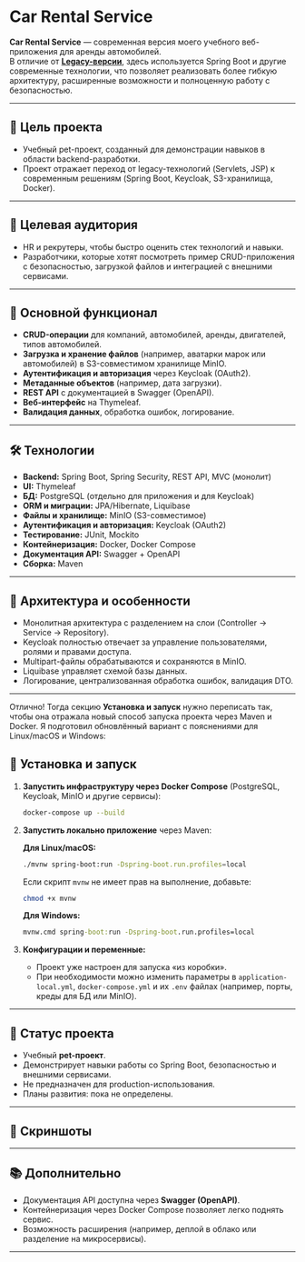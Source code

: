 # Car Rental Service

**Car Rental Service** — современная версия моего учебного веб-приложения для аренды автомобилей.  
В отличие от **[Legacy-версии](https://github.com/re1kur/car-rental-service-legacy)**, здесь используется Spring Boot и другие современные технологии, что позволяет реализовать более гибкую архитектуру, расширенные возможности и полноценную работу с безопасностью.

---

## 🎯 Цель проекта

- Учебный pet-проект, созданный для демонстрации навыков в области backend-разработки.  
- Проект отражает переход от legacy-технологий (Servlets, JSP) к современным решениям (Spring Boot, Keycloak, S3-хранилища, Docker).  

---

## 👥 Целевая аудитория

- HR и рекрутеры, чтобы быстро оценить стек технологий и навыки.  
- Разработчики, которые хотят посмотреть пример CRUD-приложения с безопасностью, загрузкой файлов и интеграцией с внешними сервисами.  

---

## 🔑 Основной функционал

- **CRUD-операции** для компаний, автомобилей, аренды, двигателей, типов автомобилей.  
- **Загрузка и хранение файлов** (например, аватарки марок или автомобилей) в S3-совместимом хранилище MinIO.  
- **Аутентификация и авторизация** через Keycloak (OAuth2).  
- **Метаданные объектов** (например, дата загрузки).  
- **REST API** с документацией в Swagger (OpenAPI).  
- **Веб-интерфейс** на Thymeleaf.  
- **Валидация данных**, обработка ошибок, логирование.  

---

## 🛠️ Технологии

- **Backend:** Spring Boot, Spring Security, REST API, MVC (монолит)  
- **UI:** Thymeleaf  
- **БД:** PostgreSQL (отдельно для приложения и для Keycloak)  
- **ORM и миграции:** JPA/Hibernate, Liquibase  
- **Файлы и хранилище:** MinIO (S3-совместимое)  
- **Аутентификация и авторизация:** Keycloak (OAuth2)  
- **Тестирование:** JUnit, Mockito  
- **Контейнеризация:** Docker, Docker Compose  
- **Документация API:** Swagger + OpenAPI  
- **Сборка:** Maven  

---

## 📂 Архитектура и особенности

- Монолитная архитектура с разделением на слои (Controller → Service → Repository).  
- Keycloak полностью отвечает за управление пользователями, ролями и правами доступа.  
- Multipart-файлы обрабатываются и сохраняются в MinIO.  
- Liquibase управляет схемой базы данных.  
- Логирование, централизованная обработка ошибок, валидация DTO.  

---

Отлично! Тогда секцию **Установка и запуск** нужно переписать так, чтобы она отражала новый способ запуска проекта через Maven и Docker. Я подготовил обновлённый вариант с пояснениями для Linux/macOS и Windows:

## 🚀 Установка и запуск

1. **Запустить инфраструктуру через Docker Compose** (PostgreSQL, Keycloak, MinIO и другие сервисы):  
   ```bash
   docker-compose up --build
   ```

2. **Запустить локально приложение** через Maven:

   **Для Linux/macOS:**

   ```bash
   ./mvnw spring-boot:run -Dspring-boot.run.profiles=local
   ```

   Если скрипт `mvnw` не имеет прав на выполнение, добавьте:

   ```bash
   chmod +x mvnw
   ```

   **Для Windows:**

   ```cmd
   mvnw.cmd spring-boot:run -Dspring-boot.run.profiles=local
   ```
3. **Конфигурации и переменные:**

    * Проект уже настроен для запуска «из коробки».
    * При необходимости можно изменить параметры в `application-local.yml`, `docker-compose.yml` и их `.env` файлах (например, порты, креды для БД или MinIO).

---

## 📌 Статус проекта

* Учебный **pet-проект**.
* Демонстрирует навыки работы со Spring Boot, безопасностью и внешними сервисами.
* Не предназначен для production-использования.
* Планы развития: пока не определены.

---

## 📸 Скриншоты

---

## 📚 Дополнительно

* Документация API доступна через **Swagger (OpenAPI)**.
* Контейнеризация через Docker Compose позволяет легко поднять сервис.
* Возможность расширения (например, деплой в облако или разделение на микросервисы).

---